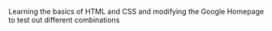 Learning the basics of HTML and CSS and modifying the Google Homepage to test out different combinations